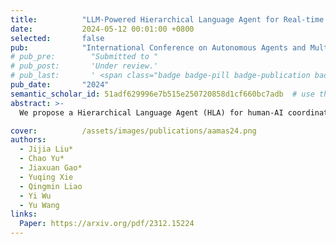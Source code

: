 ```yaml
---
title:          "LLM-Powered Hierarchical Language Agent for Real-time Human-AI Coordination"
date:           2024-05-12 00:01:00 +0800
selected:       false
pub:            "International Conference on Autonomous Agents and Multiagent Systems (AAMAS)"
# pub_pre:        "Submitted to "
# pub_post:       'Under review.'
# pub_last:       ' <span class="badge badge-pill badge-publication badge-success">Spotlight</span>'
pub_date:       "2024"
semantic_scholar_id: 51adf629996e7b515e250720858d1cf660bc7adb  # use this to retrieve citation count
abstract: >-
  We propose a Hierarchical Language Agent (HLA) for human-AI coordination that provides strong reasoning ability while keeping real-time execution. Human studies show that HLA outperforms other baseline agents with stronger cooperation abilities, faster responses, and more consistent language communications.

cover:          /assets/images/publications/aamas24.png
authors:
  - Jijia Liu*
  - Chao Yu*
  - Jiaxuan Gao*
  - Yuqing Xie
  - Qingmin Liao
  - Yi Wu
  - Yu Wang
links:
  Paper: https://arxiv.org/pdf/2312.15224
---
```

